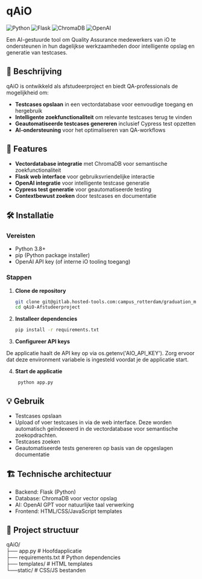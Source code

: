 # qAiO

![Python](https://img.shields.io/badge/Python-3.8+-blue)
![Flask](https://img.shields.io/badge/Flask-3.1+-green)
![ChromaDB](https://img.shields.io/badge/ChromaDB-1.0.12+-orange)
![OpenAI](https://img.shields.io/badge/OpenAI-API-red)

Een AI-gestuurde tool om Quality Assurance medewerkers van iO te ondersteunen in hun dagelijkse werkzaamheden door intelligente opslag en generatie van testcases.

## 📝 Beschrijving

qAiO is ontwikkeld als afstudeerproject en biedt QA-professionals de mogelijkheid om:
- **Testcases opslaan** in een vectordatabase voor eenvoudige toegang en hergebruik
- **Intelligente zoekfunctionaliteit** om relevante testcases terug te vinden
- **Geautomatiseerde testcases genereren** inclusief Cypress test opzetten
- **AI-ondersteuning** voor het optimaliseren van QA-workflows

## 🚀 Features

- **Vectordatabase integratie** met ChromaDB voor semantische zoekfunctionaliteit
- **Flask web interface** voor gebruiksvriendelijke interactie
- **OpenAI integratie** voor intelligente testcase generatie
- **Cypress test generatie** voor geautomatiseerde testing
- **Contextbewust zoeken** door testcases en documentatie

## 🛠️ Installatie

### Vereisten

- Python 3.8+
- pip (Python package installer)
- OpenAI API key (of interne iO tooling toegang)

### Stappen

1. **Clone de repository**
   ```bash
   git clone git@gitlab.hosted-tools.com:campus_rotterdam/graduation_mees_2025_qaio.git
   cd qAiO-Afstudeerproject

2. **Installeer dependencies**
   ```bash
   pip install -r requirements.txt

3. **Configureer API keys**

De applicatie haalt de API key op via os.getenv('AIO_API_KEY'). Zorg ervoor dat deze environment variabele is ingesteld voordat je de applicatie start.

4. **Start de applicatie**
   ```bash
    python app.py

## 💡 Gebruik

- Testcases opslaan
- Upload of voer testcases in via de web interface. Deze worden automatisch geïndexeerd in de vectordatabase voor semantische zoekopdrachten.
- Testcases zoeken
- Geautomatiseerde tests genereren op basis van de opgeslagen documentatie

## 🏗️ Technische architectuur
- Backend: Flask (Python)
- Database: ChromaDB voor vector opslag
- AI: OpenAI GPT voor natuurlijke taal verwerking
- Frontend: HTML/CSS/JavaScript templates

## 📁 Project structuur
qAiO/ <br>
├── app.py                 # Hoofdapplicatie <br>
├── requirements.txt       # Python dependencies <br>
├── templates/            # HTML templates <br> 
└──static/              # CSS/JS bestanden <br>

